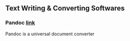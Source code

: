 ## Text Writing & Converting Softwares
### Pandoc [link](https://pandoc.org/)
Pandoc is a universal document converter
